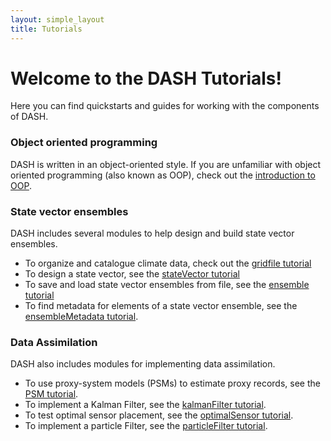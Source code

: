 ```yaml
---
layout: simple_layout
title: Tutorials
---
```


# Welcome to the DASH Tutorials!

Here you can find quickstarts and guides for working with the components of DASH.

### Object oriented programming

DASH is written in an object-oriented style. If you are unfamiliar with object oriented programming (also known as OOP), check out the [introduction to OOP](oop).

### State vector ensembles

DASH includes several modules to help design and build state vector ensembles.

* To organize and catalogue climate data, check out the [gridfile tutorial](gridfile\welcome)
* To design a state vector, see the [stateVector tutorial](stateVector\welcome)
* To save and load state vector ensembles from file, see the [ensemble tutorial](ensemble\welcome)
* To find metadata for elements of a state vector ensemble, see the [ensembleMetadata tutorial](ensembleMetadata\welcome).

### Data Assimilation

DASH also includes modules for implementing data assimilation.

* To use proxy-system models (PSMs) to estimate proxy records, see the [PSM tutorial](psm\welcome).
* To implement a Kalman Filter, see the [kalmanFilter tutorial](kalman\welcome).
* To test optimal sensor placement, see the [optimalSensor tutorial](sensor\welcome).
* To implement a particle Filter, see the [particleFilter tutorial](particle\welcome).
